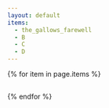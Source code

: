 ```yaml
---
layout: default
items:
  - the_gallows_farewell
  - B
  - C
  - D
---
```


{% for item in page.items %}

<div id="page-{{ item }}">
  <h2><a class="link"></a></h2>
  <p class="description"></p>
</div>
<script>
  var xhttp = new XMLHttpRequest();
  xhttp.onreadystatechange = function() {
    if (this.readystate == 4 && this.status == 200) {
      var data = JSON.parse(this.responseText);
      var a = document.querySelector("#page-{{ item }} h2 .link");
      a.href = "https://eisoptrophobia.github.io" + data.url;
      a.innerText = data.name;
      document.querySelector("#page-{{ item }} .description").innerText = data.description;
    }
  }
  xhttp.open("GET", "https://eisoptrophobia.github.io/games/{{ item }}/data.json");
  xhttp.send();
</script>

{% endfor %}
